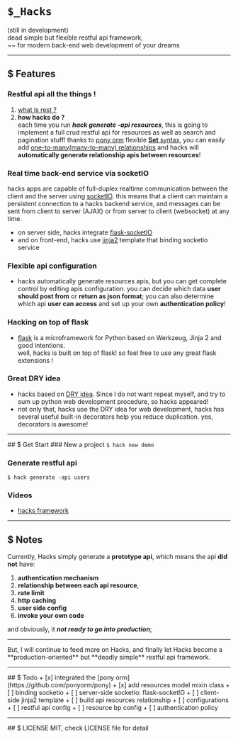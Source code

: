 # ```$_Hacks```
(still in development)
<br/>
dead simple but flexible restful api framework, <br/>
~~ for modern back-end web development of your dreams <br/>
<hr/>

## $ Features
### Restful api all the things !
1. [what is rest ?](http://www.restapitutorial.com/lessons/whatisrest.html)
2. **how hacks do ?** <br>
each time you run ***hack generate -api resources***, this is going to implement a full crud restful api for resources as well as search and pagination stuff!
thanks to [pony orm](https://github.com/ponyorm/pony) flexible [**Set** syntax](https://docs.ponyorm.com/relationships.html), you can easily add [one-to-many(many-to-many) relationships](https://docs.ponyorm.com/relationships.html) and hacks will **automatically generate relationship apis between resources**!

### Real time back-end service via socketIO
hacks apps are capable of full-duplex realtime communication between the client
and the server using [socketIO](http://socket.io/).  this means that a client
can maintain a persistent connection to a hacks backend service,  and messages
can be sent from client to server (AJAX) or from server to client (websocket) at any time.
<br/>
+ on server side, hacks integrate [flask-socketIO](https://github.com/miguelgrinberg/Flask-SocketIO)
+ and on front-end, hacks use [jinja2](https://github.com/pallets/jinja) template that binding socketio service

### Flexible api configuration
+ hacks automatically generate resources apis, but you can get complete control by editing apis configuration. you can decide which data **user should post from** or **return as json format**; you can also determine which api **user can access** and set up your own **authentication policy**!

### Hacking on top of flask
+ [flask](http://flask.pocoo.org/) is a microframework for Python based on Werkzeug, Jinja 2 and good intentions. <br/>
well, hacks is built on top of flask! so feel free to use any great flask extensions !

### Great DRY idea
+ hacks based on [DRY idea](https://en.wikipedia.org/wiki/Don%27t_repeat_yourself). Since I do not want repeat myself, and try to sum up python web development procedure, so hacks appeared!
+ not only that, hacks use the DRY idea for web development, hacks has several useful built-in decorators help you reduce duplication. yes, decorators is awesome!

<hr>
## $ Get Start
### New a project
<code>$ hack new demo</code>

### Generate restful api
<code>$ hack generate -api users</code>

### Videos
+ [hacks framework](https://www.youtube.com/watch?v=aimpIJjk824)

<hr>

## $ Notes
Currently, Hacks simply generate a **prototype api**, which means the api **did
not** have:

1. **authentication mechanism**
2. **relationship between each api resource**,
3. **rate limit**
4. **http caching**
5. **user side config**
6. **invoke your own code**

and obviously, it ***not ready to go into production***;
<hr/>
But, I will continue to feed more on Hacks, and finally let Hacks become a
**production-oriented**  but **deadly simple** restful api framework.

<hr>
## $ Todo
+ [x] integrated the [pony orm](https://github.com/ponyorm/pony)
+ [x] add resources model mixin class
+ [ ] binding socketio
    + [ ] server-side socketio: flask-socketIO
    + [ ] client-side jinja2 template
+ [ ] build api resources relationship
+ [ ] configurations
    + [ ] restful api config
    + [ ] resource bp config
+ [ ] authentication policy

<hr>
## $ LICENSE
MIT, check LICENSE file for detail
